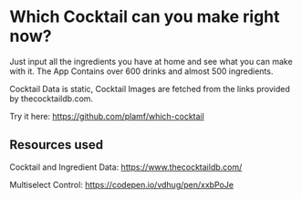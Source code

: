 # Which Cocktail can you make right now?
Just input all the ingredients you have at home and see what you can make with it.
The App Contains over 600 drinks and almost 500 ingredients. 

Cocktail Data is static, Cocktail Images are fetched from the links provided by thecocktaildb.com. 

Try it here: https://github.com/plamf/which-cocktail

## Resources used
Cocktail and Ingredient Data: https://www.thecocktaildb.com/

Multiselect Control: https://codepen.io/vdhug/pen/xxbPoJe